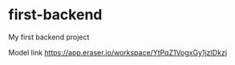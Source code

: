 # first-backend
My first backend project


Model link
https://app.eraser.io/workspace/YtPqZ1VogxGy1jzIDkzj
